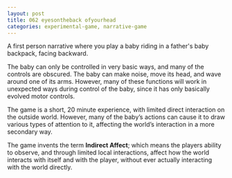```yaml
---
layout: post
title: 062 eyesontheback ofyourhead
categories: experimental-game, narrative-game
---
```

A first person narrative where you play a baby riding in a father's baby backpack, facing backward.

The baby can only be controlled in very basic ways, and many of the controls are obscured.  The baby can make noise, move its head, and wave around one of its arms.  However, many of these functions will work in unexpected ways during control of the baby, since it has only basically evolved motor controls.

The game is a short, 20 minute experience, with limited direct interaction on the outside world.  However, many of the baby’s actions can cause it to draw various types of attention to it, affecting the world’s interaction in a more secondary way.

The game invents the term **Indirect Affect**; which means the players ability to observe, and through limited local interactions, affect how the world interacts with itself and with the player, without ever actually interacting with the world directly.